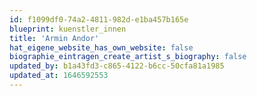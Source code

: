 ```yaml
---
id: f1099df0-74a2-4811-982d-e1ba457b165e
blueprint: kuenstler_innen
title: 'Armin Andor'
hat_eigene_website_has_own_website: false
biographie_eintragen_create_artist_s_biography: false
updated_by: b1a43fd3-c865-4122-b6cc-50cfa81a1985
updated_at: 1646592553
---
```

